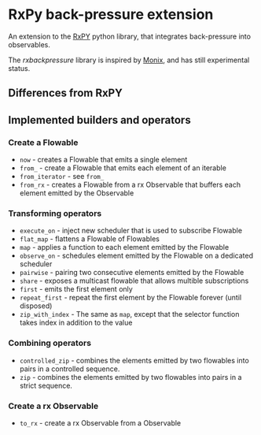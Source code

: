 
RxPy back-pressure extension
============================

An extension to the [RxPY](https://github.com/ReactiveX/RxPY) python 
library, that integrates back-pressure into observables.

The *rxbackpressure* library is inspired by [Monix](https://github.com/monix/monix), and has still experimental status. 

Differences from RxPY
---------------------




Implemented builders and operators
----------------------------------

### Create a Flowable

- `now` - creates a Flowable that emits a single element
- `from_` - create a Flowable that emits each element of an iterable
- `from_iterator` - see `from_`
- `from_rx` - creates a Flowable from a rx Observable that buffers each element emitted by the Observable

### Transforming operators

- `execute_on` - inject new scheduler that is used to subscribe Flowable
- `flat_map` - flattens a Flowable of Flowables
- `map` - applies a function to each element emitted by the Flowable
- `observe_on` - schedules element emitted by the Flowable on a dedicated scheduler
- `pairwise` - pairing two consecutive elements emitted by the Flowable
- `share` - exposes a multicast flowable that allows multible subscriptions
- `first` - emits the first element only
- `repeat_first` - repeat the first element by the Flowable forever (until disposed)
- `zip_with_index` - The same as `map`, except that the selector function takes 
index in addition to the value


### Combining operators

- `controlled_zip` - combines the elements emitted by two flowables 
into pairs in a controlled sequence. 
- `zip` - combines the elements emitted by two flowables into pairs in 
a strict sequence.

### Create a rx Observable

- `to_rx` - create a rx Observable from a Observable